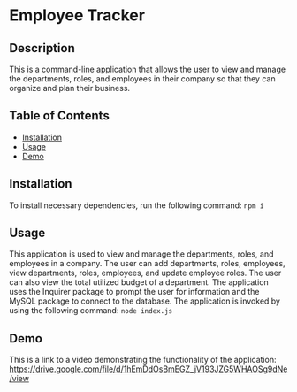 # Employee Tracker

## Description

This is a command-line application that allows the user to view and manage the departments, roles, and employees in their company so that they can organize and plan their business.

## Table of Contents

- [Installation](#installation)
- [Usage](#usage)
- [Demo](#demo)

## Installation

To install necessary dependencies, run the following command:
`npm i`

## Usage

This application is used to view and manage the departments, roles, and employees in a company. The user can add departments, roles, employees, view departments, roles, employees, and update employee roles. The user can also view the total utilized budget of a department. The application uses the Inquirer package to prompt the user for information and the MySQL package to connect to the database. The application is invoked by using the following command:
`node index.js`

## Demo

This is a link to a video demonstrating the functionality of the application:
https://drive.google.com/file/d/1hEmDdOsBmEGZ_jV193JZG5WHAOSg9dNe/view

